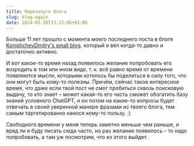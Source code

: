 ```yaml
---
title: Перезапуск блога
slug: blog-again
date: 2024-03-26T13:23:06+03:00
---
```


Больше 11 лет прошло с момента моего последнего поста в блоге [KonishchevDmitry's small blog](https://konishchevdmitry.blogspot.com/), который я вёл когда-то давно и достаточно активно.

И вот какое-то время назад появилось желание попробовать его возродить в том или ином виде, т. к. всё равно время от времени появляются мысли, которыми хотелось бы поделиться в силу того, что они могут быть кому-то полезны. Причём, сейчас такое интересное время, что даже если твой пост не смог пробиться сквозь поисковую выдачу, то кто знает – может какая-то его часть сможет обогатить базу знаний условного ChatGPT, и он потом на какие-то вопросы будет отвечать в своей уверенной манере фразами из твоего блога, тем самым таргетированно нанося кому-то пользу. :)

Свободного времени у меня теперь заметно меньше чем раньше, и вряд ли я буду писать сюда часто, но раз желание появилось – то надо попробовать, а там уж посмотрим, что из этого выйдет.